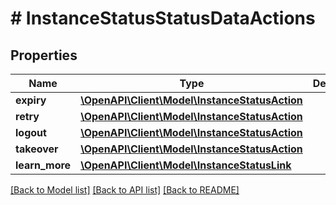 # # InstanceStatusStatusDataActions

## Properties

Name | Type | Description | Notes
------------ | ------------- | ------------- | -------------
**expiry** | [**\OpenAPI\Client\Model\InstanceStatusAction**](InstanceStatusAction.md) |  | [optional] 
**retry** | [**\OpenAPI\Client\Model\InstanceStatusAction**](InstanceStatusAction.md) |  | [optional] 
**logout** | [**\OpenAPI\Client\Model\InstanceStatusAction**](InstanceStatusAction.md) |  | [optional] 
**takeover** | [**\OpenAPI\Client\Model\InstanceStatusAction**](InstanceStatusAction.md) |  | [optional] 
**learn_more** | [**\OpenAPI\Client\Model\InstanceStatusLink**](InstanceStatusLink.md) |  | [optional] 

[[Back to Model list]](../../README.md#documentation-for-models) [[Back to API list]](../../README.md#documentation-for-api-endpoints) [[Back to README]](../../README.md)


